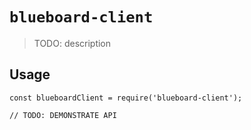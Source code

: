 # `blueboard-client`

> TODO: description

## Usage

```
const blueboardClient = require('blueboard-client');

// TODO: DEMONSTRATE API
```
